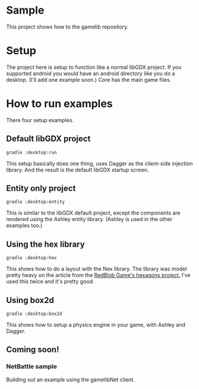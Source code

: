 # Sample
This project shows how to the gamelib repository.

# Setup

The project here is setup to function like a normal libGDX project.
If you supported android you would have an android directory like you
do a desktop. (I'll add one example soon.) Core has the main game files.

# How to run examples

There four setup examples.

## Default libGDX project
```shell
gradle :desktop:run
```

This setup basically does one thing, uses Dagger as the client-side
injection library. And the result is the default libGDX startup screen.

## Entity only project
```shell
gradle :desktop:entity
```

This is similar to the libGDX default project, except the components are
rendered using the Ashley entity library. (Ashley is used in the other examples too.)


## Using the hex library
```shell
gradle :desktop:hex
```

This shows how to do a layout with the Nex library. The library was model
pretty heavy on the article from the [RedBlob Game's hexagons project.](http://www.redblobgames.com/grids/hexagons/)
I've used this twice and it's pretty good.


## Using box2d
```shell
gradle :desktop:box2d
```

This shows how to setup a physics engine in your game, with Ashley and Dagger.

## Coming soon!

### NetBattle sample

Building out an example using the gamelibNet client.
